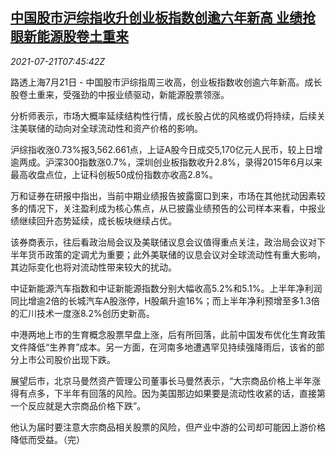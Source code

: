 <!--1626854462000-->
[中国股市沪综指收升创业板指数创逾六年新高 业绩抢眼新能源股卷土重来](https://cn.reuters.com/article/china-stock-marketev-0721-idCNKBS2ER0LP)
------

<div><i>2021-07-21T07:45:42Z</i></div><p>路透上海7月21日 - 中国股市沪综指周三收高，创业板指数收创逾六年新高。成长股卷土重来，受强劲的中报业绩驱动，新能源股票领涨。</p><p>分析师表示，市场大概率延续结构性行情，成长股占优的风格或仍将持续，后续关注美联储的动向对全球流动性和资产价格的影响。</p><p>沪综指收涨0.73%报3,562.661点，上证A股今日成交5,170亿元人民币，较上日增逾两成。沪深300指数涨0.7%，深圳创业板指数收升2.8%，录得2015年6月以来最高收盘点位，上证科创板50成份指数亦收高2.8%。</p><p>万和证券在研报中指出，当前中期业绩报告披露窗口到来，市场在其他扰动因素较多的情况下，关注盈利成为核心焦点，从已披露业绩预告的公司样本来看，中报业绩继续回升态势延续，成长板块继续占优。</p><p>该券商表示，往后看政治局会议及美联储议息会议值得重点关注，政治局会议对下半年货币政策的定调尤为重要；此外美联储的议息会议对全球流动性有重大影响，其边际变化也将对流动性带来较大的扰动。</p><p>中证新能源汽车指数和中证新能源指数分别大幅收高5.2%和5.1%。上半年净利润同比增逾2倍的长城汽车A股涨停，H股飙升逾16%；而上半年净利预增至多1.3倍的汇川技术一度涨8.2%创历史新高。 </p><p>中港两地上市的生育概念股票早盘上涨，后有所回落，此前中国发布优化生育政策文件降低“生养育”成本。另一方面，在河南多地遭遇罕见持续强降雨后，该省的部分上市公司股价出现下跌。</p><p>展望后市，北京马曼然资产管理公司董事长马曼然表示，“大宗商品价格上半年涨得有点多，下半年有回落的风险。因为美国那边如果要是流动性收紧的话，直接第一个反应就是大宗商品价格下跌”。</p><p>他认为届时要注意大宗商品相关股票的风险，但产业中游的公司却可能因上游价格降低而受益。（完）</p>
